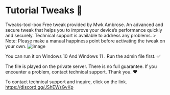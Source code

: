 # Tutorial Tweaks 🚀
 Tweaks-tool-box
 Free tweak provided by Mwk Ambrose. An advanced and secure tweak that helps you to improve your device’s performance quickly and securely. Technical support is available to address any problems. > Note: Please make a manual happiness point before activating the tweak on your own.
![image](https://github.com/mwkambrose/Tweaks-tool-box-/blob/main/image%20tweaks.jpg?raw=true)


You can run it on Windows 10 And Windows 11 . Run the admin file first. ✅

The file is played on the private server. There is no full guarantee. If you encounter a problem, contact technical support. Thank you. ❤️ 


To contact technical support and inquire, click on the link.  https://discord.gg/JShEWsGvKp






